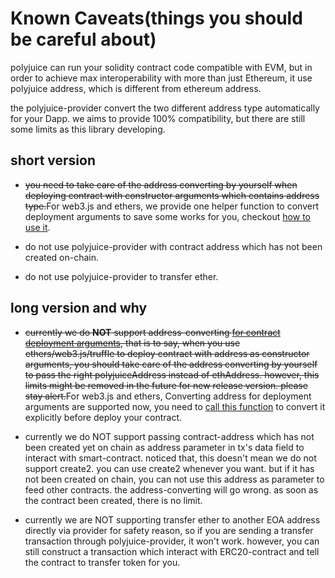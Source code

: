 # Known Caveats(things you should be careful about)

polyjuice can run your solidity contract code compatible with EVM, but in order to achieve max interoperability with more than just Ethereum, it use polyjuice address, which is different from ethereum address.

the polyjuice-provider convert the two different address type automatically for your Dapp. we aims to provide 100% compatibility, but there are still some limits as this library developing.

## short version

- ~~you need to take care of the address converting by yourself when deploying contract with constructor arguments which contains address type.~~For web3.js and ethers, we provide one helper function to convert deployment arguments to save some works for you, checkout [how to use it](docs/get-started.md#example-deploy-contract).
  
- do not use polyjuice-provider with contract address which has not been created on-chain.
  
- do not use polyjuice-provider to transfer ether.

## long version and why

- ~~currently we do **NOT** support address-converting [for contract deployment arguments](packages/ethers/tests/deployArgs.test.ts#L77), that is to say, when you use ethers/web3.js/truffle to deploy contract with address as constructor arguments, you should take care of the address converting by yourself to pass the right polyjuiceAddress instead of ethAddress. however, this limits might be removed in the future for new release version. please stay alert.~~For web3.js and ethers, Converting address for deployment arguments are supported now, you need to [call this function](docs/get-started.md#example-deploy-contract) to convert it explicitly before deploy your contract.
  
- currently we do NOT support passing contract-address which has not been created yet on chain as address parameter in tx's data field to interact with smart-contract. noticed that, this doesn't mean we do not support create2. you can use create2 whenever you want. but if it has not been created on chain, you can not use this address as parameter to feed other contracts. the address-converting will go wrong. as soon as the contract been created, there is no limit.
  
- currently we are NOT supporting transfer ether to another EOA address directly via provider for safety reason, so if you are sending a transfer transaction through polyjuice-provider, it won't work. however, you can still construct a transaction which interact with ERC20-contract and tell the contract to transfer token for you.
